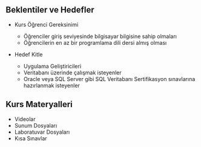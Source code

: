 ## Beklentiler ve Hedefler

- Kurs Öğrenci Gereksinimi
    * Öğrenciler giriş seviyesinde bilgisayar bilgisine sahip olmaları
    * Öğrencilerin en az bir programlama dili dersi almış olması

- Hedef Kitle
    * Uygulama Geliştiricileri
    * Veritabanı üzerinde çalışmak isteyenler
    * Oracle veya SQL Server gibi SQL Veritabanı Sertifikasyon sınavlarına hazırlanmak isteyenler


## Kurs Materyalleri

- Videolar
- Sunum Dosyaları
- Laboratuvar Dosyaları
- Kısa Sınavlar

